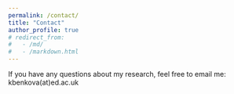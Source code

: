 ```yaml
---
permalink: /contact/
title: "Contact"
author_profile: true
# redirect_from: 
#   - /md/
#   - /markdown.html
---
```

If you have any questions about my research, feel free to email me:
kbenkova(at)ed.ac.uk